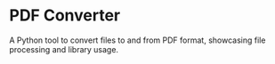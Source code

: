 # PDF Converter
A Python tool to convert files to and from PDF format, showcasing file processing and library usage.
